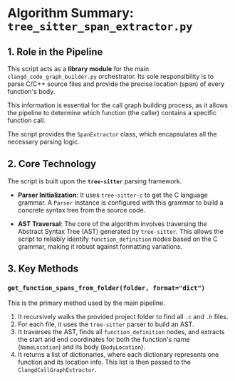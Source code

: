# Algorithm Summary: `tree_sitter_span_extractor.py`

## 1. Role in the Pipeline

This script acts as a **library module** for the main `clangd_code_graph_builder.py` orchestrator. Its sole responsibility is to parse C/C++ source files and provide the precise location (span) of every function's body.

This information is essential for the call graph building process, as it allows the pipeline to determine which function (the caller) contains a specific function call.

The script provides the `SpanExtractor` class, which encapsulates all the necessary parsing logic.

## 2. Core Technology

The script is built upon the **`tree-sitter`** parsing framework.

- **Parser Initialization**: It uses `tree-sitter-c` to get the C language grammar. A `Parser` instance is configured with this grammar to build a concrete syntax tree from the source code.

- **AST Traversal**: The core of the algorithm involves traversing the Abstract Syntax Tree (AST) generated by `tree-sitter`. This allows the script to reliably identify `function_definition` nodes based on the C grammar, making it robust against formatting variations.

## 3. Key Methods

### `get_function_spans_from_folder(folder, format="dict")`

This is the primary method used by the main pipeline.

1.  It recursively walks the provided project folder to find all `.c` and `.h` files.
2.  For each file, it uses the `tree-sitter` parser to build an AST.
3.  It traverses the AST, finds all `function_definition` nodes, and extracts the start and end coordinates for both the function's name (`NameLocation`) and its body (`BodyLocation`).
4.  It returns a list of dictionaries, where each dictionary represents one function and its location info. This list is then passed to the `ClangdCallGraphExtractor`.
